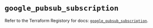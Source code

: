 # `google_pubsub_subscription`

Refer to the Terraform Registory for docs: [`google_pubsub_subscription`](https://registry.terraform.io/providers/hashicorp/google-beta/4.62.1/docs/resources/google_pubsub_subscription).
